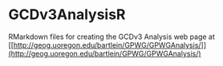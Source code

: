 # GCDv3AnalysisR
RMarkdown files for creating the GCDv3 Analysis web page at [[http://geog.uoregon.edu/bartlein/GPWG/GPWGAnalysis/]](http://geog.uoregon.edu/bartlein/GPWG/GPWGAnalysis/)
